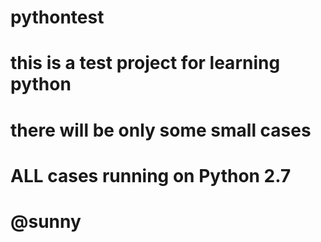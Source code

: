 # pythontest
# this is a test project for learning python
# there will be only some small cases 
# ALL cases running on Python 2.7
# @sunny
